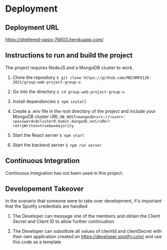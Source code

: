 # Deployment

## Deployment URL
https://sheltered-oasis-76603.herokuapp.com/

## Instructions to run and build the project
The project requires NodeJS and a MongoDB cluster to work.

1. Clone the repository
`$ git clone https://github.com/MQCOMP3120-2021/group-web-project-group-u`

2. Go into the directory
`$ cd group-web-project-group-u`

3. Install dependencies
`$ npm install`

4. Create a .env file in the root directory of the project and include your MongoDB cluster URL
`DB_HOST=mongodb+srv://<user>:<password>@cluster0.6smst.mongodb.net/<db>?retryWrites=true&w=majority`

5. Start the React server
`$ npm start`

6. Start the backend server
`$ npm run server`

## Continuous Integration

Continuous Integration has not been used in this project.

## Developement Takeover

In the scenario that someone were to take over development, It's important that the Spotify credentials are handled

1. The Developer can message one of the members and obtain the Client Secret and Client ID to allow further continuation

2. The Developer can substitute all values of clientId and clientSecret with their own application created on https://developer.spotify.com/
    and use this code as a template